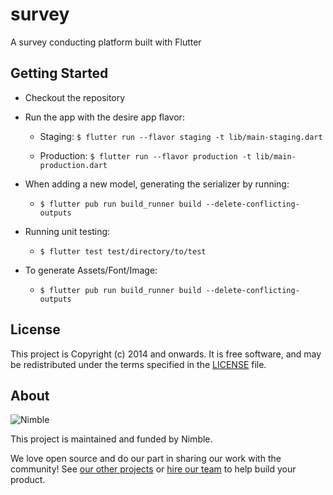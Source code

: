 # survey

A survey conducting platform built with Flutter

## Getting Started

- Checkout the repository
- Run the app with the desire app flavor:
   
   - Staging: `$ flutter run --flavor staging -t lib/main-staging.dart`
   
   - Production: `$ flutter run --flavor production -t lib/main-production.dart`
   
- When adding a new model, generating the serializer by running:

    - `$ flutter pub run build_runner build --delete-conflicting-outputs`

- Running unit testing:

    - `$ flutter test test/directory/to/test` 
    
- To generate Assets/Font/Image:
    
    - `$ flutter pub run build_runner build --delete-conflicting-outputs`    

## License

This project is Copyright (c) 2014 and onwards. It is free software,
and may be redistributed under the terms specified in the [LICENSE] file.

[LICENSE]: /LICENSE

## About

![Nimble](https://assets.nimblehq.co/logo/dark/logo-dark-text-160.png)

This project is maintained and funded by Nimble.

We love open source and do our part in sharing our work with the community!
See [our other projects][community] or [hire our team][hire] to help build your product.

[community]: https://github.com/nimblehq
[hire]: https://nimblehq.co/

